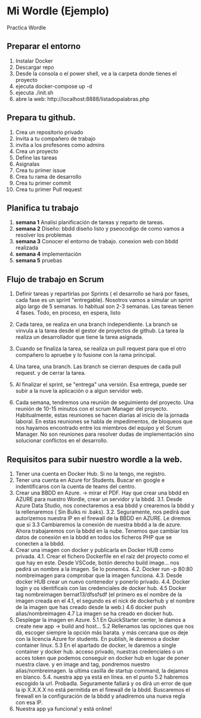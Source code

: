 # Mi Wordle (Ejemplo)
Practica Wordle

## Preparar el entorno

1. Instalar Docker
2. Descargar repo
3. Desde la consola o el power shell, ve a la carpeta donde tienes el proyecto
4. ejecuta docker-compose up -d
5. ejecuta ./init.sh
6. abre la web: http://localhost:8888/listadopalabras.php



## Prepara tu github.

  1. Crea un repositorio privado
  2. Invita a tu compañero de trabajo
  3. invita a los profesores como admins
  4. Crea un proyecto
  5. Define las tareas
  6. Asignalas
  7. Crea tu primer issue
  8. Crea tu rama de desarrollo
  9. Crea tu primer commit
  10. Crea tu primer Pull request

## Planifica tu trabajo

1. **semana 1**
  Analisi planificación de tareas y reparto de tareas.
2. **semana 2**
  Diseño:  bbdd diseño listo y pseocodigo de como vamos a resolver los problemas
3. **semana 3**
  Conocer el entorno de trabajo. conexion web con bbdd realizada
4. **semana 4**
  implementación
5. **semana 5** 
  pruebas


## Flujo de trabajo en Scrum


1. Definir tareas y repartirlas por Sprints ( el desarrollo se hará por fases, cada fase es un sprint "entregable). Nosotros vamos a simular un sprint algo largo de 5 semanas. lo habitual son 2-3 semanas. Las tareas tienen 4 fases. Todo, en proceso, en espera, listo

2. Cada tarea, se realiza en una branch independiente. La branch se vinvula a la tarea desde el gestor de proyectos de github. La tarea la realiza un desarrollador que tiene la tarea asignada.

3. Cuando se finaliza la tarea, se realiza un pull request para que el otro compañero lo apruebe y lo fusione con la rama principal.

4. Una tarea, una branch. Las branch se cierran despues de cada pull request. y de cerrar la tarea. 

4. Al finalizar el sprint, se "entrega" una versión. Esa entrega, puede ser subir a la nuve la aplicación o a algun servidor web.

5. Cada semana, tendremos una reunión de seguimiento del proyecto. Una reunión de 10-15 minutos con el scrum Manager del proyecto. Habitualmente, estas reuniones se hacen diarias al inicio de la jornada laboral. En estas reuniones se habla de impedimentos, de bloqueos que nos hayamos encontrado entre los miembros del equipo y el Scrum Manager. No son reuniones para resolver dudas de implementación sino solucionar conflictos en el desarrollo. 



## Requisitos para subir nuestro wordle a la web.


1. Tener una cuenta en Docker Hub. Si no la tengo, me registro.
2. Tener una cuenta en Azure for Students. Buscar en google e indentificaros con la cuenta de teams del centro.
3. Crear una BBDD en Azure. -> mirar el PDF. Hay que crear una bbdd en AZURE para nuestro Wordle, crear un servidor y la bbdd.
  3.1. Desde Azure Data Studio, nos conectaremos a esa bbdd y crearemos la bbdd y la rellenaremos ( Sin Bulks ni .baks).
  3.2. Seguramente, nos pedirá que autorizemos nuestra IP en el firewall de la BBDD en AZURE. Le diremos que si
  3.3 Cambiaremos la conexión de nuestra bbdd a la de azure. Ahora trabajaremos con la bbdd en la nube. Tenemos que cambiar los datos de conexión en la bbdd en todos los ficheros PHP que se conecten a la bbdd.
4. Crear una imagen con docker y publicarla en Docker HUB como privada.
  4.1. Crear el fichero Dockerfile en el raíz del proyecto como el que hay en este. Desde VSCode, botón derecho build image... nos pedirá un nombre a la imagen. Se lo ponemos.
  4.2. Docker run -p 80:80 nombreimagen para comprobar que la imagen funciona.
  4.3. Desde docker HUB crear un nuevo contenedor y ponerlo privado.
  4.4. Docker login y os identificais con las credenciales de docker hub.
  4.5 Docker tag nombreimagen bernat13/dfssfsdf (el primero es el nombre de la imagen creada en el 4.1, el segundo es el nick de dockerhub y el nombre de la imagen que has creado desde la web.)
  4.6 docker push alias/nombreimagen
  4.7 La imagen se ha creado en docker hub.
5. Desplegar la imagen en Azure.
  5.1 En QuickStarter center, le damos a create new app -> build and host...
  5.2 Rellenamos las opciones que nos dá, escoger siempre la opción más barata. y más cercana que os deje con la licencia Azure for students. En publish, le daremos a docker container linux.
  5.3 En el apartado de docker, le daremos a single container y docker hub. acceso privado, nuestras credenciales o un acces token que podemos conseguir en docker hub en lugar de poner nuestra clave. y en image and tag, pondremos nuestro alias/nombreimagen. la ultima casilla de startup command, la dejamos en blanco.
  5.4. nuestra app ya está en línea. en el punto 5.2 habremos escogido la url. Probadla. Seguramente fallará y os dirá un error de que la ip X.X.X.X no está permitida en el firewall de la bbdd. Buscaremos el firewall en la configuración de la bbdd y añadiremos una nueva regla con esa IP.
6. Nuestra app ya funciona! y está online!